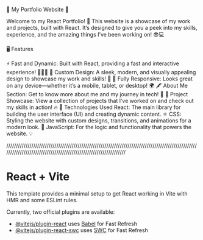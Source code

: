 🌟 My Portfolio Website 🎨

Welcome to my React Portfolio! 🚀 This website is a showcase of my work and projects, built with React. It’s designed to give you a peek into my skills, experience, and the amazing things I’ve been working on! 😎💻


🖥️ Features

⚡ Fast and Dynamic: Built with React, providing a fast and interactive experience! 🏃‍♂️💨
🎨 Custom Design: A sleek, modern, and visually appealing design to showcase my work and skills! 🌟
📱 Fully Responsive: Looks great on any device—whether it’s a mobile, tablet, or desktop! 🌍
🖋️ About Me Section: Get to know more about me and my journey in tech! 🚀
🧩 Project Showcase: View a collection of projects that I’ve worked on and check out my skills in action! 🔥
🔧 Technologies Used
React: The main library for building the user interface (UI) and creating dynamic content. ⚛️
CSS: Styling the website with custom designs, transitions, and animations for a modern look. 🎨
JavaScript: For the logic and functionality that powers the website. 💡



/////////////////////////////////////////////////////////////////////////////////////////////////////////////////////////////////////////////////////////////////
# React + Vite

This template provides a minimal setup to get React working in Vite with HMR and some ESLint rules.

Currently, two official plugins are available:

- [@vitejs/plugin-react](https://github.com/vitejs/vite-plugin-react/blob/main/packages/plugin-react/README.md) uses [Babel](https://babeljs.io/) for Fast Refresh
- [@vitejs/plugin-react-swc](https://github.com/vitejs/vite-plugin-react-swc) uses [SWC](https://swc.rs/) for Fast Refresh
